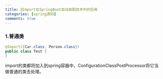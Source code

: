 ```yaml
---
title: @Import在SpringBoot自动装配技术中的应用
categories: [spring源码]
comments: true
---
```


### 1.普通类

```java
@Import({Car.class, Person.class})
public class Test {
}
```

import的类都将加入到spring容器中，ConfigurationClassPostProcessor将它当做普通的类去处理。

